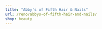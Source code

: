 ```yaml
---
title: "Abby's of Fifth Hair & Nails"
url: /reno/abbys-of-fifth-hair-and-nails/
shop: beauty
---
```

